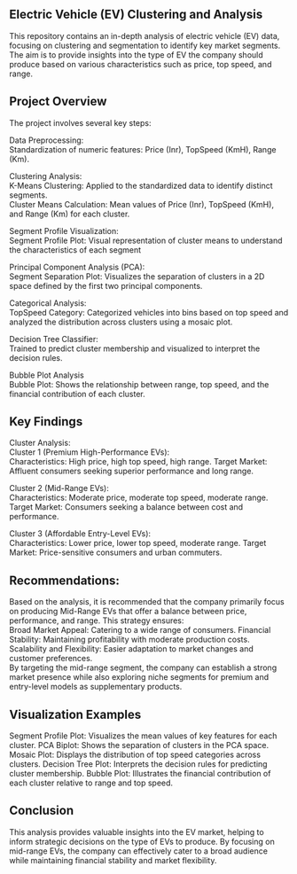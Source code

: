 Electric Vehicle (EV) Clustering and Analysis
 ----------------------------------------------------------------------
This repository contains an in-depth analysis of electric vehicle (EV) data, focusing on clustering and segmentation to identify key market segments. The aim is to provide insights into the type of EV the company should produce based on various characteristics such as price, top speed, and range.

Project Overview
--------------------------------------------------------------------------
The project involves several key steps:

Data Preprocessing:  
Standardization of numeric features: Price (Inr), TopSpeed (KmH), Range (Km).

Clustering Analysis:   
K-Means Clustering: Applied to the standardized data to identify distinct segments.  
Cluster Means Calculation: Mean values of Price (Inr), TopSpeed (KmH), and Range (Km) for each cluster.

Segment Profile Visualization:  
Segment Profile Plot: Visual representation of cluster means to understand the characteristics of each segment  

Principal Component Analysis (PCA):  
Segment Separation Plot: Visualizes the separation of clusters in a 2D space defined by the first two principal components.  

Categorical Analysis:  
TopSpeed Category: Categorized vehicles into bins based on top speed and analyzed the distribution across clusters using a mosaic plot.   

Decision Tree Classifier:  
Trained to predict cluster membership and visualized to interpret the decision rules.    

Bubble Plot Analysis  
Bubble Plot: Shows the relationship between range, top speed, and the financial contribution of each cluster.  

Key Findings
--------------------------------------------------    
Cluster Analysis:    
Cluster 1 (Premium High-Performance EVs):  
Characteristics: High price, high top speed, high range.
Target Market: Affluent consumers seeking superior performance and long range.   

Cluster 2 (Mid-Range EVs):  
Characteristics: Moderate price, moderate top speed, moderate range.
Target Market: Consumers seeking a balance between cost and performance.   

Cluster 3 (Affordable Entry-Level EVs):  
Characteristics: Lower price, lower top speed, moderate range.
Target Market: Price-sensitive consumers and urban commuters.  

Recommendations:
------------------------------  
Based on the analysis, it is recommended that the company primarily focus on producing Mid-Range EVs that offer a balance between price, performance, and range. This strategy ensures:    
Broad Market Appeal: Catering to a wide range of consumers.
Financial Stability: Maintaining profitability with moderate production costs.
Scalability and Flexibility: Easier adaptation to market changes and customer preferences.     
By targeting the mid-range segment, the company can establish a strong market presence while also exploring niche segments for premium and entry-level models as supplementary products.    

Visualization Examples  
-------------------------------------------------------    
Segment Profile Plot: Visualizes the mean values of key features for each cluster.
PCA Biplot: Shows the separation of clusters in the PCA space.
Mosaic Plot: Displays the distribution of top speed categories across clusters.
Decision Tree Plot: Interprets the decision rules for predicting cluster membership.
Bubble Plot: Illustrates the financial contribution of each cluster relative to range and top speed.    

Conclusion  
---------------------------------------  
This analysis provides valuable insights into the EV market, helping to inform strategic decisions on the type of EVs to produce. By focusing on mid-range EVs, the company can effectively cater to a broad audience while maintaining financial stability and market flexibility.




  

